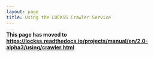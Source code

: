 ```yaml
---
layout: page
title: Using the LOCKSS Crawler Service
---
```


**This page has moved to <https://lockss.readthedocs.io/projects/manual/en/2.0-alpha3/using/crawler.html>**
